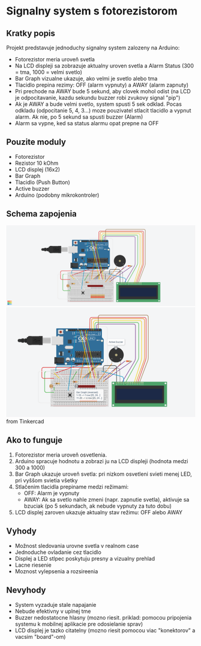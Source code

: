 # Signalny system s fotorezistorom

## Kratky popis
Projekt predstavuje jednoduchy signalny system zalozeny na Arduino:
- Fotorezistor meria uroveň svetla
- Na LCD displeji sa zobrazuje aktualny uroven svetla a Alarm Status (300 = tma, 1000 = velmi svetlo)
- Bar Graph vizualne ukazuje, ako velmi je svetlo alebo tma
- Tlacidlo prepina rezimy: OFF (alarm vypnuty) a AWAY (alarm zapnuty)
- Pri prechode na AWAY bude 5 sekund, aby clovek mohol odist (na LCD je odpocitavanie, kazdu sekundu buzzer robi zvukovy signal "pip")
- Ak je AWAY a bude velmi svetlo, system spusti 5 sek odklad. Pocas odkladu (odpocitanie 5, 4, 3...) moze pouzivatel stlacit tlacidlo a vypnut alarm. Ak nie, po 5 sekund sa spusti buzzer (Alarm)
- Alarm sa vypne, ked sa status alarmu opat prepne na OFF

## Pouzite moduly
- Fotorezistor
- Rezistor 10 kOhm
- LCD displej (16x2)
- Bar Graph
- Tlacidlo (Push Button)
- Active buzzer
- Arduino (podobny mikrokontroler)

## Schema zapojenia

![Schema zapojenia](circuit-illustration-1.png)
![Schema zapojenia](circuit-illustration-2.png)
from Tinkercad

## Ako to funguje
1. Fotorezistor meria uroveň osvetlenia.
2. Arduino spracuje hodnotu a zobrazi ju na LCD displeji (hodnota medzi 300 a 1000)
3. Bar Graph ukazuje uroveň svetla: pri nizkom osvetleni svieti menej LED, pri vyššom svietia všetky
4. Stlačenim tlacidla prepiname medzi režimami:
   - OFF: Alarm je vypnuty
   - AWAY: Ak sa svetlo nahle zmeni (napr. zapnutie svetla), aktivuje sa bzuciak (po 5 sekundach, ak nebude vypnuty za tuto dobu)
5. LCD displej zaroven ukazuje aktualny stav režimu: OFF alebo AWAY

## Vyhody
- Možnost sledovania urovne svetla v realnom case
- Jednoduche ovladanie cez tlacidlo
- Displej a LED stlpec poskytuju presny a vizualny prehlad
- Lacne riesenie
- Moznost vylepsenia a rozsireenia

## Nevyhody
- System vyzaduje stale napajanie
- Nebude efektivny v uplnej tme
- Buzzer nedostatocne hlasny (mozno riesit. priklad: pomocou pripojenia systemu k mobilnej aplikacie pre odosielanie sprav)
- LCD displej je tazko citatelny (mozno riesit pomocou viac "konektorov" a vacsim "board"-om)
